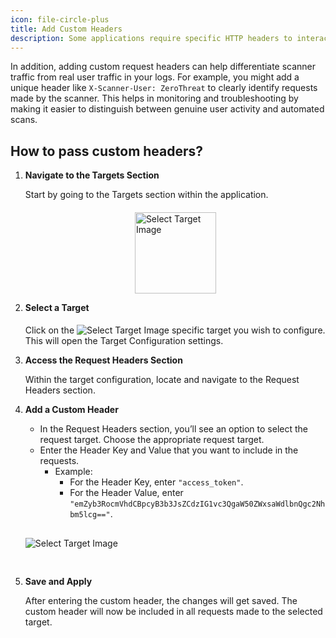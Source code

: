 ```yaml
---
icon: file-circle-plus
title: Add Custom Headers
description: Some applications require specific HTTP headers to interact with the back-end properly, such as authorization tokens, API keys, or content types. This setting ensures that those headers are sent with the requests, allowing the scanner to communicate with the application in the same way a legitimate user or service would.
---
```


In addition, adding custom request headers can help differentiate scanner traffic from real user traffic in your logs. For example, you might add a unique header like `X-Scanner-User: ZeroThreat` to clearly identify requests made by the scanner. This helps in monitoring and troubleshooting by making it easier to distinguish between genuine user activity and automated scans.

## How to pass custom headers?

1. **Navigate to the Targets Section**

   Start by going to the Targets section within the application. <img src="/images/image (77).png" alt="Select Target Image" width="130px" style="display: block; margin:0 auto; margin-top:20px;">
   <!-- ![Target Section Image](/images/image%20(77).png) -->

2. **Select a Target**

   Click on the <img src="/images/image (78).png" alt="Select Target Image" style="display: inline; margin-top:5px;"> specific target you wish to configure. This will open the Target Configuration settings.

3. **Access the Request Headers Section**

   Within the target configuration, locate and navigate to the Request Headers section.

4. **Add a Custom Header**

   - In the Request Headers section, you’ll see an option to select the request target. Choose the appropriate request target.
   - Enter the Header Key and Value that you want to include in the requests.
     - Example:
       - For the Header Key, enter `"access_token"`.
       - For the Header Value, enter `"emZyb3RocmVhdCBpcyB3b3JsZCdzIG1vc3QgaW50ZWxsaWdlbnQgc2Nhbm5lcg=="`.

   <img src="/images/image (79).png" alt="Select Target Image" style="display: inline; margin:30px 0px;">
   <!-- ::fiqure-img{source="/images/image (79).png" alt="Custom Header Image"} -->
   <!--![Custom Header Image](/images/image%20(79).png) -->
   <!-- :: -->

5. **Save and Apply**

   After entering the custom header, the changes will get saved. The custom header will now be included in all requests made to the selected target.

